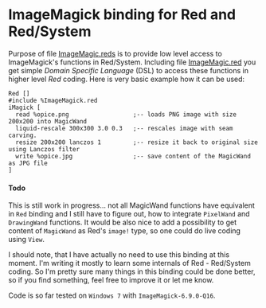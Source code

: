 # ImageMagick binding for Red and Red/System

Purpose of file [ImageMagic.reds](ImageMagick/ImageMagick.reds) is to provide low level access to ImageMagick's functions in Red/System.
Including file [ImageMagic.red](ImageMagick/ImageMagick.red) you get simple _Domain Specific Language_ (DSL) to access these functions
in higher level _Red_ coding. Here is very basic example how it can be used:

```Red
Red []
#include %ImageMagick.red
iMagick [
  read %opice.png                  ;-- loads PNG image with size 200x200 into MagicWand
  liquid-rescale 300x300 3.0 0.3   ;-- rescales image with seam carving.
  resize 200x200 lanczos 1         ;-- resize it back to original size using Lanczos filter 
  write %opice.jpg                 ;-- save content of the MagicWand as JPG file
]
```

#### Todo
This is still work in progress... not all MagicWand functions have equivalent in `Red` binding and I still have to figure out,
how to integrate `PixelWand` and `DrawingWand` functions. It would be also nice to add a possibility to get content of `MagicWand`
as Red's `image!` type, so one could do live coding using `View`.

I should note, that I have actually no need to use this binding at this moment. I'm writing it mostly to learn some internals of
Red - Red/System coding. So I'm pretty sure many things in this binding could be done better, so if you find something, feel free
to improve it or let me know.

Code is so far tested on `Windows 7` with `ImageMagick-6.9.0-Q16`.
